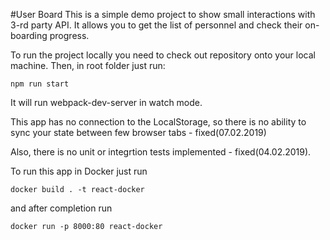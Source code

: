 #User Board
This is a simple demo project to show small interactions with 3-rd party API.
It allows you to get the list of personnel and check their on-boarding progress.

To run the project locally you need to check out repository onto your local machine.
Then, in root folder just run:
```
npm run start
```
It will run webpack-dev-server in watch mode.

This app has no connection to the LocalStorage, so there is no ability to sync your state between few browser tabs - fixed(07.02.2019)

Also, there is no unit or integrtion tests implemented - fixed(04.02.2019).

To run this app in Docker just run 
```
docker build . -t react-docker
```
and after completion run
```
docker run -p 8000:80 react-docker
```
